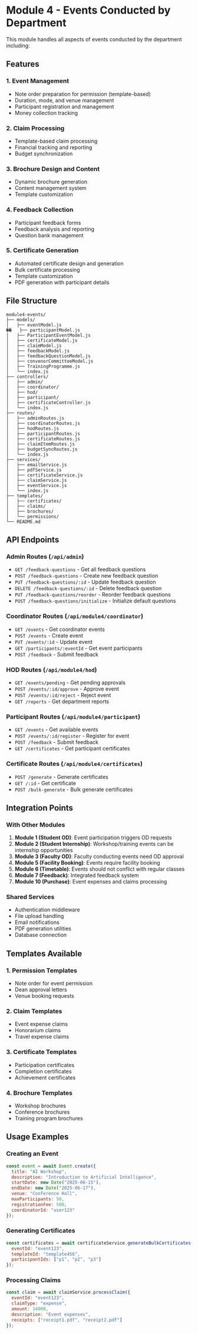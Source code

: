 # Module 4 - Events Conducted by Department

This module handles all aspects of events conducted by the department including:

## Features

### 1. Event Management
- Note order preparation for permission (template-based)
- Duration, mode, and venue management
- Participant registration and management
- Money collection tracking

### 2. Claim Processing
- Template-based claim processing
- Financial tracking and reporting
- Budget synchronization

### 3. Brochure Design and Content
- Dynamic brochure generation
- Content management system
- Template customization

### 4. Feedback Collection
- Participant feedback forms
- Feedback analysis and reporting
- Question bank management

### 5. Certificate Generation
- Automated certificate design and generation
- Bulk certificate processing
- Template customization
- PDF generation with participant details

## File Structure

```
module4-events/
├── models/
│   ├── eventModel.js
��   ├── participantModel.js
│   ├── ParticipantEventModel.js
│   ├── certificateModel.js
│   ├── claimModel.js
│   ├── feedbackModel.js
│   ├── feedbackQuestionModel.js
│   ├── convenorCommitteeModel.js
│   ├── TrainingProgramme.js
│   └── index.js
├── controllers/
│   ├── admin/
│   ├── coordinator/
│   ├── hod/
│   ├── participant/
│   ├── certificateController.js
│   └── index.js
├── routes/
│   ├── adminRoutes.js
│   ├── coordinatorRoutes.js
│   ├── hodRoutes.js
│   ├── participantRoutes.js
│   ├── certificateRoutes.js
│   ├── claimItemRoutes.js
│   ├── budgetSyncRoutes.js
│   └── index.js
├── services/
│   ├── emailService.js
│   ├── pdfService.js
│   ├── certificateService.js
│   ├── claimService.js
│   ├── eventService.js
│   └── index.js
├── templates/
│   ├── certificates/
│   ├── claims/
│   ├── brochures/
│   └── permissions/
└── README.md
```

## API Endpoints

### Admin Routes (`/api/admin`)
- `GET /feedback-questions` - Get all feedback questions
- `POST /feedback-questions` - Create new feedback question
- `PUT /feedback-questions/:id` - Update feedback question
- `DELETE /feedback-questions/:id` - Delete feedback question
- `PUT /feedback-questions/reorder` - Reorder feedback questions
- `POST /feedback-questions/initialize` - Initialize default questions

### Coordinator Routes (`/api/module4/coordinator`)
- `GET /events` - Get coordinator events
- `POST /events` - Create event
- `PUT /events/:id` - Update event
- `GET /participants/:eventId` - Get event participants
- `POST /feedback` - Submit feedback

### HOD Routes (`/api/module4/hod`)
- `GET /events/pending` - Get pending approvals
- `POST /events/:id/approve` - Approve event
- `POST /events/:id/reject` - Reject event
- `GET /reports` - Get department reports

### Participant Routes (`/api/module4/participant`)
- `GET /events` - Get available events
- `POST /events/:id/register` - Register for event
- `POST /feedback` - Submit feedback
- `GET /certificates` - Get participant certificates

### Certificate Routes (`/api/module4/certificates`)
- `POST /generate` - Generate certificates
- `GET /:id` - Get certificate
- `POST /bulk-generate` - Bulk generate certificates

## Integration Points

### With Other Modules
1. **Module 1 (Student OD)**: Event participation triggers OD requests
2. **Module 2 (Student Internship)**: Workshop/training events can be internship opportunities
3. **Module 3 (Faculty OD)**: Faculty conducting events need OD approval
4. **Module 5 (Facility Booking)**: Events require facility booking
5. **Module 6 (Timetable)**: Events should not conflict with regular classes
7. **Module 7 (Feedback)**: Integrated feedback system
10. **Module 10 (Purchase)**: Event expenses and claims processing

### Shared Services
- Authentication middleware
- File upload handling
- Email notifications
- PDF generation utilities
- Database connection

## Templates Available

### 1. Permission Templates
- Note order for event permission
- Dean approval letters
- Venue booking requests

### 2. Claim Templates
- Event expense claims
- Honorarium claims
- Travel expense claims

### 3. Certificate Templates
- Participation certificates
- Completion certificates
- Achievement certificates

### 4. Brochure Templates
- Workshop brochures
- Conference brochures
- Training program brochures

## Usage Examples

### Creating an Event
```javascript
const event = await Event.create({
  title: "AI Workshop",
  description: "Introduction to Artificial Intelligence",
  startDate: new Date("2025-06-15"),
  endDate: new Date("2025-06-17"),
  venue: "Conference Hall",
  maxParticipants: 50,
  registrationFee: 500,
  coordinatorId: "user123"
});
```

### Generating Certificates
```javascript
const certificates = await certificateService.generateBulkCertificates({
  eventId: "event123",
  templateId: "template456",
  participantIds: ["p1", "p2", "p3"]
});
```

### Processing Claims
```javascript
const claim = await claimService.processClaim({
  eventId: "event123",
  claimType: "expense",
  amount: 14000,
  description: "Event expenses",
  receipts: ["receipt1.pdf", "receipt2.pdf"]
});
```